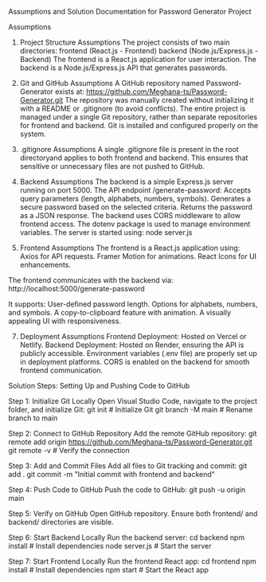 Assumptions and Solution Documentation for Password Generator Project

Assumptions
1. Project Structure Assumptions
The project consists of two main directories:
 frontend  (React.js - Frontend)
 backend   (Node.js/Express.js - Backend)
The frontend is a React.js application for user interaction.
The backend is a Node.js/Express.js API that generates passwords.

2. Git and GitHub Assumptions
A GitHub repository named Password-Generator exists at:
 https://github.com/Meghana-ts/Password-Generator.git
The repository was manually created without initializing it with a README or .gitignore (to avoid conflicts).
The entire project is managed under a single Git repository, rather than separate repositories for frontend and backend.
Git is installed and configured properly on the system.

3. .gitignore Assumptions
A single .gitignore file is present in the root directoryand applies to both frontend and backend.
This ensures that sensitive or unnecessary files are not pushed to GitHub.

4. Backend Assumptions
The backend is a simple Express.js server running on port 5000.
The API endpoint /generate-password:
Accepts query parameters (length, alphabets, numbers, symbols).
Generates a secure password based on the selected criteria.
Returns the password as a JSON response.
The backend uses CORS middleware to allow frontend access.
The dotenv package is used to manage environment variables.
The server is started using:  node server.js

5. Frontend Assumptions
The frontend is a React.js application using:
Axios for API requests.
Framer Motion for animations.
React Icons for UI enhancements.

The frontend communicates with the backend via:
 http://localhost:5000/generate-password
 
It supports:
User-defined password length.
Options for alphabets, numbers, and symbols.
A copy-to-clipboard feature with animation.
A visually appealing UI with responsiveness.

7. Deployment Assumptions
Frontend Deployment: Hosted on Vercel or Netlify.
Backend Deployment: Hosted on Render, ensuring the API is publicly accessible.
Environment variables (.env file) are properly set up in deployment platforms.
CORS is enabled on the backend for smooth frontend communication.

Solution Steps: Setting Up and Pushing Code to GitHub

Step 1: Initialize Git Locally
Open Visual Studio Code, navigate to the project folder, and initialize Git:
git init  # Initialize Git
git branch -M main  # Rename branch to main


Step 2: Connect to GitHub Repository
Add the remote GitHub repository:
git remote add origin https://github.com/Meghana-ts/Password-Generator.git
git remote -v  # Verify the connection


Step 3: Add and Commit Files
Add all files to Git tracking and commit:
git add .
git commit -m "Initial commit with frontend and backend"


Step 4: Push Code to GitHub
Push the code to GitHub:
git push -u origin main


Step 5: Verify on GitHub
Open GitHub repository.
Ensure both frontend/ and backend/ directories are visible.

Step 6: Start Backend Locally
Run the backend server:
cd backend
npm install  # Install dependencies
node server.js  # Start the server


Step 7: Start Frontend Locally
Run the frontend React app:
cd frontend
npm install  # Install dependencies
npm start  # Start the React app




